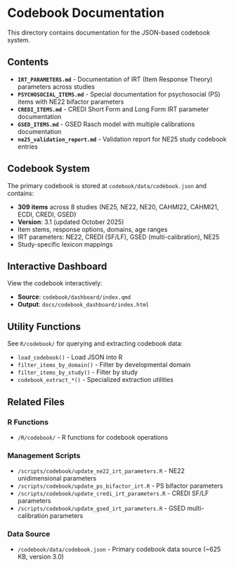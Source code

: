 # Codebook Documentation

This directory contains documentation for the JSON-based codebook system.

## Contents

- **`IRT_PARAMETERS.md`** - Documentation of IRT (Item Response Theory) parameters across studies
- **`PSYCHOSOCIAL_ITEMS.md`** - Special documentation for psychosocial (PS) items with NE22 bifactor parameters
- **`CREDI_ITEMS.md`** - CREDI Short Form and Long Form IRT parameter documentation
- **`GSED_ITEMS.md`** - GSED Rasch model with multiple calibrations documentation
- **`ne25_validation_report.md`** - Validation report for NE25 study codebook entries

## Codebook System

The primary codebook is stored at `codebook/data/codebook.json` and contains:
- **309 items** across 8 studies (NE25, NE22, NE20, CAHMI22, CAHMI21, ECDI, CREDI, GSED)
- **Version**: 3.1 (updated October 2025)
- Item stems, response options, domains, age ranges
- IRT parameters: NE22, CREDI (SF/LF), GSED (multi-calibration), NE25
- Study-specific lexicon mappings

## Interactive Dashboard

View the codebook interactively:
- **Source**: `codebook/dashboard/index.qmd`
- **Output**: `docs/codebook_dashboard/index.html`

## Utility Functions

See `R/codebook/` for querying and extracting codebook data:
- `load_codebook()` - Load JSON into R
- `filter_items_by_domain()` - Filter by developmental domain
- `filter_items_by_study()` - Filter by study
- `codebook_extract_*()` - Specialized extraction utilities

## Related Files

### R Functions
- `/R/codebook/` - R functions for codebook operations

### Management Scripts
- `/scripts/codebook/update_ne22_irt_parameters.R` - NE22 unidimensional parameters
- `/scripts/codebook/update_ps_bifactor_irt.R` - PS bifactor parameters
- `/scripts/codebook/update_credi_irt_parameters.R` - CREDI SF/LF parameters
- `/scripts/codebook/update_gsed_irt_parameters.R` - GSED multi-calibration parameters

### Data Source
- `/codebook/data/codebook.json` - Primary codebook data source (~625 KB, version 3.0)